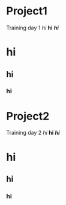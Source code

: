 
# Project1
Training day 1
*hi*
**hi**
***hi***
<h1>hi</h1> <h2>hi</h2> <h3>hi</h3> 

# Project2
Training day 2
*hi*
**hi**
***hi***
<h1>hi</h1> <h2>hi</h2> <h3>hi</h3> 